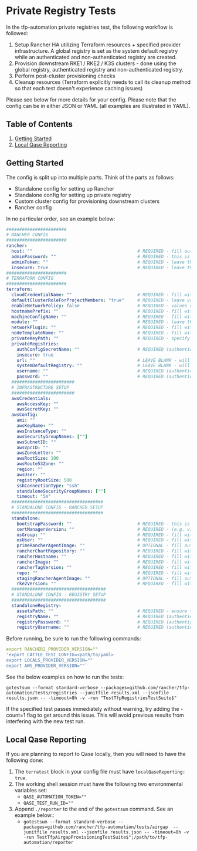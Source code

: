 # Private Registry Tests

In the tfp-automation private registries test, the following workflow is followed:

1. Setup Rancher HA utilizing Terraform resources + specified provider infrastructure. A global registry is set as the system default registry while an authenticated and non-authenticated registry are created.
2. Provision downstream RKE1 / RKE2 / K3S clusters - done using the global registry, authenticated registry and non-authenticated registry.
3. Perform post-cluster provisioning checks
4. Cleanup resources (Terraform explicitly needs to call its cleanup method so that each test doesn't experience caching issues)

Please see below for more details for your config. Please note that the config can be in either JSON or YAML (all examples are illustrated in YAML).

## Table of Contents
1. [Getting Started](#Getting-Started)
2. [Local Qase Reporting](#Local-Qase-Reporting)

## Getting Started
The config is split up into multiple parts. Think of the parts as follows:
- Standalone config for setting up Rancher
- Standalone config for setting up private registry
- Custom cluster config for provisioning downstream clusters
- Rancher config

In no particular order, see an example below:

```yaml
#######################
# RANCHER CONFIG
#######################
rancher:
  host: ""                                        # REQUIRED - fill out with the expected Rancher server URL
  adminPassword: ""                               # REQUIRED - this is the same as the bootstrapPassword below, make sure they match
  adminToken: ""                                  # REQUIRED - leave this field empty as shown
  insecure: true                                  # REQUIRED - leave this as true
#######################
# TERRAFORM CONFIG
#######################
terraform:
  cloudCredentialName: ""                         # REQUIRED - fill with desired value
  defaultClusterRoleForProjectMembers: "true"     # REQUIRED - leave value as true
  enableNetworkPolicy: false                      # REQUIRED - values are true or false -  can leave as false
  hostnamePrefix: ""                              # REQUIRED - fill with desired value
  machineConfigName: ""                           # REQUIRED - fill with desired value
  module: ""                                      # REQUIRED - leave this field empty as shown
  networkPlugin: ""                               # REQUIRED - fill with desired value
  nodeTemplateName: ""                            # REQUIRED - fill with desired value
  privateKeyPath: ""                              # REQUIRED - specify private key that will be used to access created instances
  privateRegistries:
    authConfigSecretName: ""                      # REQUIRED (authenticated registry only) - specify the name of the secret you wanted created
    insecure: true
    url: ""                                       # LEAVE BLANK - will be set during the test
    systemDefaultRegistry: ""                     # LEAVE BLANK - will be set during the test
    username: ""                                  # REQUIRED (authenticated registry only) - username of the private registry
    password: ""                                  # REQUIRED (authenticated registry only) - password of the private registry
  ########################
  # INFRASTRUCTURE SETUP
  ########################
  awsCredentials:
    awsAccessKey: ""
    awsSecretKey: ""
  awsConfig:
    ami: ""
    awsKeyName: ""
    awsInstanceType: ""
    awsSecurityGroupNames: [""]
    awsSubnetID: ""
    awsVpcID: ""
    awsZoneLetter: ""
    awsRootSize: 100
    awsRoute53Zone: ""
    region: ""
    awsUser: ""
    registryRootSize: 500
    sshConnectionType: "ssh"
    standaloneSecurityGroupNames: [""]
    timeout: "5m"
  ###################################
  # STANDALONE CONFIG - RANCHER SETUP
  ###################################
  standalone:
    bootstrapPassword: ""                         # REQUIRED - this is the same as the adminPassword above, make sure they match
    certManagerVersion: ""                        # REQUIRED - (e.g. v1.15.3)
    osGroup: ""                                   # REQUIRED - fill with group of the instance created
    osUser: ""                                    # REQUIRED - fill with username of the instance created
    primeRancherAgentImage: ""                    # OPTIONAL - fill out only if you are using Rancher Prime
    rancherChartRepository: ""                    # REQUIRED - fill with desired value. Must end with a trailing /
    rancherHostname: ""                           # REQUIRED - fill with desired value
    rancherImage: ""                              # REQUIRED - fill with desired value
    rancherTagVersion: ""                         # REQUIRED - fill with desired value
    repo: ""                                      # REQUIRED - fill with desired value
    stagingRancherAgentImage: ""                  # OPTIONAL - fill out only if you are using staging registry
    rke2Version: ""                               # REQUIRED - fill with desired RKE2 k8s value (i.e. v1.30.6+rke2r1)
  ####################################
  # STANDALONE CONFIG - REGISTRY SETUP
  ####################################
  standaloneRegistry:
    assetsPath: ""                                # REQUIRED - ensure that you end with a trailing `/`
    registryName: ""                              # REQUIRED (authenticated registry only)
    registryPassword: ""                          # REQUIRED (authenticated registry only)
    registryUsername: ""                          # REQUIRED (authenticated registry only)
```

Before running, be sure to run the following commands:

```yaml
export RANCHER2_PROVIDER_VERSION=""
'export CATTLE_TEST_CONFIG=<path/to/yaml>
export LOCALS_PROVIDER_VERSION=""
export AWS_PROVIDER_VERSION=""`
```

See the below examples on how to run the tests:

`gotestsum --format standard-verbose --packages=github.com/rancher/tfp-automation/tests/registries --junitfile results.xml --jsonfile results.json -- -timeout=8h -v -run "TestTfpRegistriesTestSuite$"`

If the specified test passes immediately without warning, try adding the -count=1 flag to get around this issue. This will avoid previous results from interfering with the new test run.

## Local Qase Reporting
If you are planning to report to Qase locally, then you will need to have the following done:
1. The `terratest` block in your config file must have `localQaseReporting: true`.
2. The working shell session must have the following two environmental variables set:
     - `QASE_AUTOMATION_TOKEN=""`
     - `QASE_TEST_RUN_ID=""`
3. Append `./reporter` to the end of the `gotestsum` command. See an example below::
     - `gotestsum --format standard-verbose --packages=github.com/rancher/tfp-automation/tests/airgap  --junitfile results.xml --jsonfile results.json -- -timeout=8h -v -run TestTfpAirgapProvisioningTestSuite$";/path/to/tfp-automation/reporter`